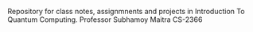 Repository for class notes, assignmnents and projects in Introduction To Quantum Computing. 
Professor Subhamoy Maitra CS-2366
